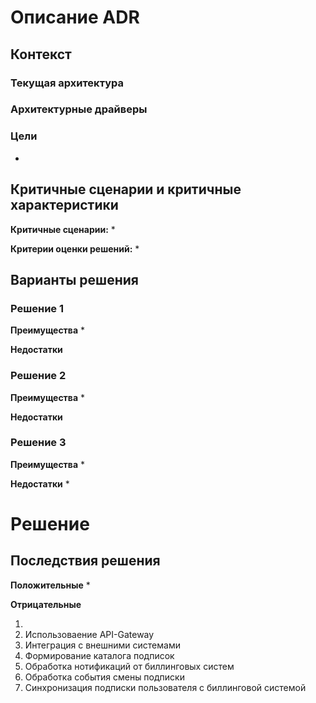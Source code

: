 # Описание ADR

## Контекст
### Текущая архитектура

### Архитектурные драйверы

### Цели
* 
## Критичные сценарии и критичные характеристики
**Критичные сценарии:**
* 

**Критерии оценки решений:**
* 


## Варианты решения 
### Решение 1
**Преимущества**
* 

**Недостатки**

### Решение 2
**Преимущества**
* 

**Недостатки**

### Решение 3
**Преимущества**
* 

**Недостатки**
* 

# Решение 

## Последствия решения 
**Положительные**
* 

**Отрицательные**




1. 
2. Использоваение API-Gateway
3. Интеграция с внешними системами
4. Формирование каталога подписок 
5. Обработка нотификаций от биллинговых систем 
6. Обработка события смены подписки
7. Синхронизация подписки пользователя с биллинговой системой
